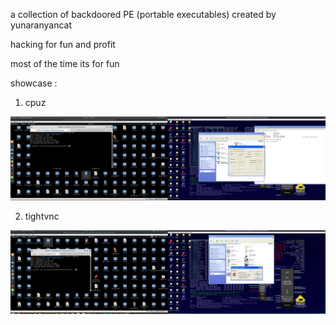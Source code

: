 a collection of backdoored PE (portable executables) created by yunaranyancat

hacking for fun and profit

most of the time its for fun

showcase :

1. cpuz

![cpuz](https://github.com/yunaranyancat/62-69-6e-61-72-79-20-65-78-70-6c-6f-69-74-61-74-69-6f-6e/blob/master/backdoored_PEs/cpuz/cpuz.png)

2. tightvnc

![tightvnc](https://github.com/yunaranyancat/62-69-6e-61-72-79-20-65-78-70-6c-6f-69-74-61-74-69-6f-6e/blob/master/backdoored_PEs/tightvnc/vncviewer.png)

